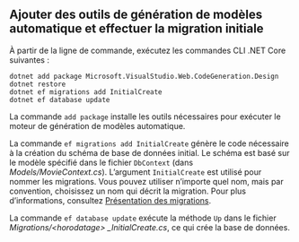<a name="cli"></a>
## <a name="add-scaffold-tooling-and-perform-initial-migration"></a>Ajouter des outils de génération de modèles automatique et effectuer la migration initiale

À partir de la ligne de commande, exécutez les commandes CLI .NET Core suivantes :

```console
dotnet add package Microsoft.VisualStudio.Web.CodeGeneration.Design
dotnet restore
dotnet ef migrations add InitialCreate
dotnet ef database update
```

La commande `add package` installe les outils nécessaires pour exécuter le moteur de génération de modèles automatique.

La commande `ef migrations add InitialCreate` génère le code nécessaire à la création du schéma de base de données initial. Le schéma est basé sur le modèle spécifié dans le fichier `DbContext` (dans *Models/MovieContext.cs*). L’argument `InitialCreate` est utilisé pour nommer les migrations. Vous pouvez utiliser n’importe quel nom, mais par convention, choisissez un nom qui décrit la migration. Pour plus d’informations, consultez [Présentation des migrations](xref:data/ef-mvc/migrations#introduction-to-migrations).

La commande `ef database update` exécute la méthode `Up` dans le fichier *Migrations/\<horodatage> _InitialCreate.cs*, ce qui crée la base de données.
